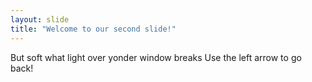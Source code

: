 ```yaml
---
layout: slide
title: "Welcome to our second slide!"
---
```

But soft what light over yonder window breaks
Use the left arrow to go back!
